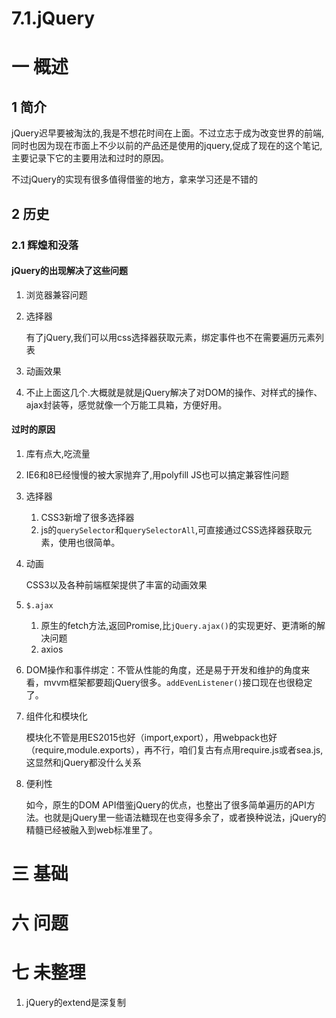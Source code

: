 # 7.1.jQuery

# 一 概述
## 1 简介
jQuery迟早要被淘汰的,我是不想花时间在上面。不过立志于成为改变世界的前端,同时也因为现在市面上不少以前的产品还是使用的jquery,促成了现在的这个笔记,主要记录下它的主要用法和过时的原因。

不过jQuery的实现有很多值得借鉴的地方，拿来学习还是不错的

## 2 历史
### 2.1 辉煌和没落
#### jQuery的出现解决了这些问题
1. 浏览器兼容问题
2. 选择器

    有了jQuery,我们可以用css选择器获取元素，绑定事件也不在需要遍历元素列表
3. 动画效果
4. 不止上面这几个.大概就是就是jQuery解决了对DOM的操作、对样式的操作、ajax封装等，感觉就像一个万能工具箱，方便好用。

#### 过时的原因
1. 库有点大,吃流量
1. IE6和8已经慢慢的被大家抛弃了,用polyfill JS也可以搞定兼容性问题
2. 选择器
    1. CSS3新增了很多选择器
    2. js的`querySelector`和`querySelectorAll`,可直接通过CSS选择器获取元素，使用也很简单。
3. 动画

    CSS3以及各种前端框架提供了丰富的动画效果
4. `$.ajax`
    1. 原生的fetch方法,返回Promise,比`jQuery.ajax()`的实现更好、更清晰的解决问题
    2. axios
5. DOM操作和事件绑定：不管从性能的角度，还是易于开发和维护的角度来看，mvvm框架都要超jQuery很多。`addEvenListener()`接口现在也很稳定了。
6. 组件化和模块化

    模块化不管是用ES2015也好（import,export），用webpack也好（require,module.exports），再不行，咱们复古有点用require.js或者sea.js,这显然和jQuery都没什么关系
7. 便利性

    如今，原生的DOM API借鉴jQuery的优点，也整出了很多简单遍历的API方法。也就是jQuery里一些语法糖现在也变得多余了，或者换种说法，jQuery的精髓已经被融入到web标准里了。

# 三 基础


# 六 问题

# 七 未整理
1. jQuery的extend是深复制